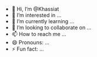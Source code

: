 - 👋 Hi, I’m @Khassiat
- 👀 I’m interested in ...
- 🌱 I’m currently learning ...
- 💞️ I’m looking to collaborate on ...
- 📫 How to reach me ...
- 😄 Pronouns: ...
- ⚡ Fun fact: ...

<!---
Khassiat/Khassiat is a ✨ special ✨ repository because its `README.md` (this file) appears on your GitHub profile.
You can click the Preview link to take a look at your changes.
---սերովբեների մասին ամենահարուստ տեղեկությունները տալիս է Եսայի մարգարեն։ 
